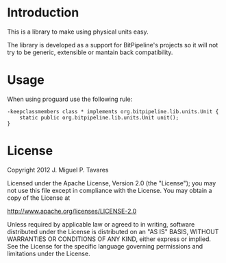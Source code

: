 # Introduction

This is a library to make using physical units easy.

The library is developed as a support for BitPipeline's projects so it will not try to be generic, extensible or mantain back compatibility.

# Usage

When using proguard use the following rule:

	-keepclassmembers class * implements org.bitpipeline.lib.units.Unit {
		static public org.bitpipeline.lib.units.Unit unit();
	}

# License

Copyright 2012 J. Miguel P. Tavares

Licensed under the Apache License, Version 2.0 (the "License");
you may not use this file except in compliance with the License.
You may obtain a copy of the License at

   http://www.apache.org/licenses/LICENSE-2.0

Unless required by applicable law or agreed to in writing, software
distributed under the License is distributed on an "AS IS" BASIS,
WITHOUT WARRANTIES OR CONDITIONS OF ANY KIND, either express or implied.
See the License for the specific language governing permissions and
limitations under the License.
